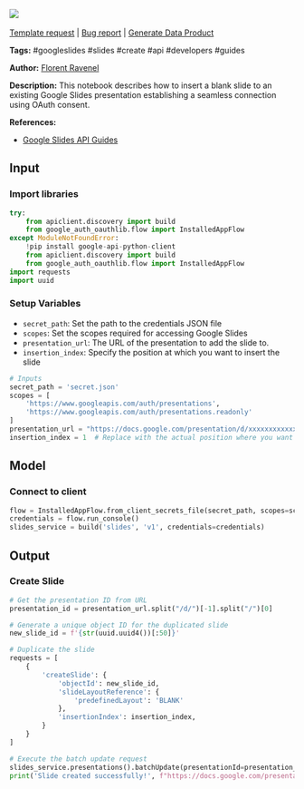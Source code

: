 <a href="https://app.naas.ai/user-redirect/naas/downloader?url=https://raw.githubusercontent.com/jupyter-naas/awesome-notebooks/master/Google%20Slides/Google_Slides_Create_a_Slide.ipynb" target="_parent"><img src="https://naasai-public.s3.eu-west-3.amazonaws.com/open_in_naas.svg"/></a><br><br><a href="https://github.com/jupyter-naas/awesome-notebooks/issues/new?assignees=&labels=&template=template-request.md&title=Tool+-+Action+of+the+notebook+">Template request</a> | <a href="https://github.com/jupyter-naas/awesome-notebooks/issues/new?assignees=&labels=bug&template=bug_report.md&title=Google+Slides+-+Create+a+Slide:+Error+short+description">Bug report</a> | <a href="https://app.naas.ai/user-redirect/naas/downloader?url=https://raw.githubusercontent.com/jupyter-naas/awesome-notebooks/master/Naas/Naas_Start_data_product.ipynb" target="_parent">Generate Data Product</a>

**Tags:** #googleslides #slides #create #api #developers #guides

**Author:** [Florent Ravenel](http://linkedin.com/in/florent-ravenel)

**Description:** This notebook describes how to insert a blank slide to an existing Google Slides presentation establishing a seamless connection using OAuth consent.

**References:**
- [Google Slides API Guides](https://developers.google.com/slides/api/guides/create-slide)

## Input

### Import libraries


```python
try:
    from apiclient.discovery import build
    from google_auth_oauthlib.flow import InstalledAppFlow
except ModuleNotFoundError:
    !pip install google-api-python-client
    from apiclient.discovery import build
    from google_auth_oauthlib.flow import InstalledAppFlow
import requests
import uuid
```

### Setup Variables
- `secret_path`: Set the path to the credentials JSON file
- `scopes`: Set the scopes required for accessing Google Slides
- `presentation_url`: The URL of the presentation to add the slide to.
- `insertion_index`: Specify the position at which you want to insert the slide


```python
# Inputs
secret_path = 'secret.json'
scopes = [
    'https://www.googleapis.com/auth/presentations',
    'https://www.googleapis.com/auth/presentations.readonly'
]
presentation_url = "https://docs.google.com/presentation/d/xxxxxxxxxxxxxxxxx/"
insertion_index = 1  # Replace with the actual position where you want to insert the slide
```

## Model

### Connect to client


```python
flow = InstalledAppFlow.from_client_secrets_file(secret_path, scopes=scopes)
credentials = flow.run_console()
slides_service = build('slides', 'v1', credentials=credentials)
```

## Output

### Create Slide


```python
# Get the presentation ID from URL
presentation_id = presentation_url.split("/d/")[-1].split("/")[0]

# Generate a unique object ID for the duplicated slide
new_slide_id = f'{str(uuid.uuid4())[:50]}'

# Duplicate the slide
requests = [
    {
        'createSlide': {
            'objectId': new_slide_id,
            'slideLayoutReference': {
                'predefinedLayout': 'BLANK'
            },
            'insertionIndex': insertion_index,
        }
    }
]

# Execute the batch update request
slides_service.presentations().batchUpdate(presentationId=presentation_id, body={'requests': requests}).execute()
print('Slide created successfully!', f"https://docs.google.com/presentation/d/{presentation_id}/edit#slide=id.{new_slide_id}")
```

 
